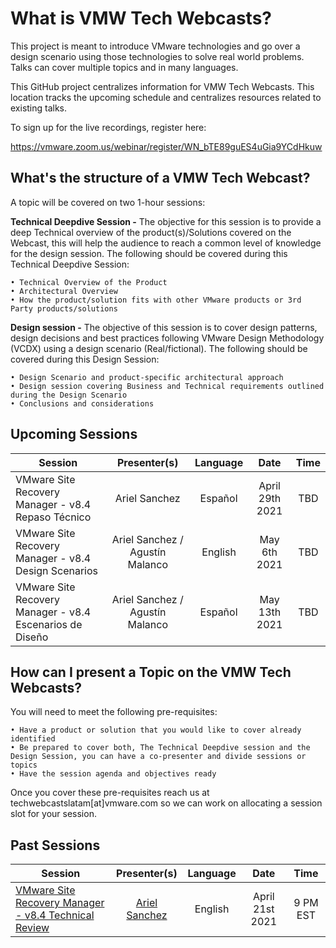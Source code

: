 # What is VMW Tech Webcasts?

This project is meant to introduce VMware technologies and go over a design scenario using those technologies to solve real world problems. Talks can cover multiple topics and in many languages. 

This GitHub project centralizes information for VMW Tech Webcasts. This location tracks the upcoming schedule and centralizes resources related to existing talks.

To sign up for the live recordings, register here:

https://vmware.zoom.us/webinar/register/WN_bTE89guES4uGia9YCdHkuw

## What's the structure of a VMW Tech Webcast?

A topic will be covered on two 1-hour sessions:

**Technical Deepdive Session -** The objective for this session is to provide a deep Technical overview of the product(s)/Solutions covered on the Webcast, this will help the audience to reach a common level of knowledge for the design session. The following should be covered during this Technical Deepdive Session:
    
    • Technical Overview of the Product 
    • Architectural Overview
    • How the product/solution fits with other VMware products or 3rd Party products/solutions

**Design session -** The objective of this session is to cover design patterns, design decisions and best practices following VMware Design Methodology (VCDX) using a design scenario (Real/fictional). The following should be covered during this Design Session:
    
    • Design Scenario and product-specific architectural approach
    • Design session covering Business and Technical requirements outlined during the Design Scenario 
    • Conclusions and considerations
    
## Upcoming Sessions
    
| Session       | Presenter(s)          | Language |  Date | Time | 
| ------------- |:-------------:| :-----:| :-----:| :-----:| 
| VMware Site Recovery Manager - v8.4 Repaso Técnico | Ariel Sanchez      | Español | April 29th 2021 | TBD | 
| VMware Site Recovery Manager - v8.4 Design Scenarios | Ariel Sanchez / Agustín Malanco     |  English  |  May 6th 2021 | TBD |
| VMware Site Recovery Manager - v8.4 Escenarios de Diseño| Ariel Sanchez / Agustín Malanco | Español |  May 13th 2021 | TBD |
   
## How can I present a Topic on the VMW Tech Webcasts?
    
You will need to meet the following pre-requisites:

    • Have a product or solution that you would like to cover already identified
    • Be prepared to cover both, The Technical Deepdive session and the Design Session, you can have a co-presenter and divide sessions or topics
    • Have the session agenda and objectives ready

Once you cover these pre-requisites reach us at techwebcastslatam[at]vmware.com so we can work on allocating a session slot for your session. 


## Past Sessions
    
| Session       | Presenter(s)          | Language |  Date | Time | 
| ------------- |:-------------:| :-----:| :-----:| :-----:| 
| [VMware Site Recovery Manager - v8.4 Technical Review](https://github.com/VMware-Tech-Webcasts/info/blob/main/Presentation%20files/Techwebcast%2001%20-%20Site%20Recovery%20Manager%20v8.4.pptx?raw=true) | [Ariel Sanchez](https://twitter.com/arielsanchezmor) | English | April 21st 2021 | 9 PM EST |
